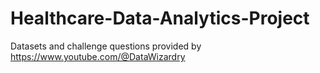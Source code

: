 # Healthcare-Data-Analytics-Project
Datasets and challenge questions provided by https://www.youtube.com/@DataWizardry 
